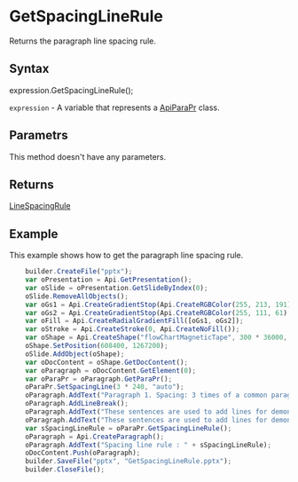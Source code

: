 # GetSpacingLineRule

Returns the paragraph line spacing rule.

## Syntax

expression.GetSpacingLineRule();

`expression` - A variable that represents a [ApiParaPr](../ApiParaPr.md) class.

## Parametrs

This method doesn't have any parameters.

## Returns

[LineSpacingRule](../../../Enumerations/LineSpacingRule.md)

## Example

This example shows how to get the paragraph line spacing rule.

```javascript
	builder.CreateFile("pptx");
	var oPresentation = Api.GetPresentation();
	var oSlide = oPresentation.GetSlideByIndex(0);
	oSlide.RemoveAllObjects();
	var oGs1 = Api.CreateGradientStop(Api.CreateRGBColor(255, 213, 191), 0);
	var oGs2 = Api.CreateGradientStop(Api.CreateRGBColor(255, 111, 61), 100000);
	var oFill = Api.CreateRadialGradientFill([oGs1, oGs2]);
	var oStroke = Api.CreateStroke(0, Api.CreateNoFill());
	var oShape = Api.CreateShape("flowChartMagneticTape", 300 * 36000, 130 * 36000, oFill, oStroke);
	oShape.SetPosition(608400, 1267200);
	oSlide.AddObject(oShape);
	var oDocContent = oShape.GetDocContent();
	var oParagraph = oDocContent.GetElement(0);
	var oParaPr = oParagraph.GetParaPr();
	oParaPr.SetSpacingLine(3 * 240, "auto");
	oParagraph.AddText("Paragraph 1. Spacing: 3 times of a common paragraph line spacing.");
	oParagraph.AddLineBreak();
	oParagraph.AddText("These sentences are used to add lines for demonstrative purposes. ");
	oParagraph.AddText("These sentences are used to add lines for demonstrative purposes. ");
	var sSpacingLineRule = oParaPr.GetSpacingLineRule();
	oParagraph = Api.CreateParagraph();
	oParagraph.AddText("Spacing line rule : " + sSpacingLineRule);
	oDocContent.Push(oParagraph);
	builder.SaveFile("pptx", "GetSpacingLineRule.pptx");
	builder.CloseFile();
```